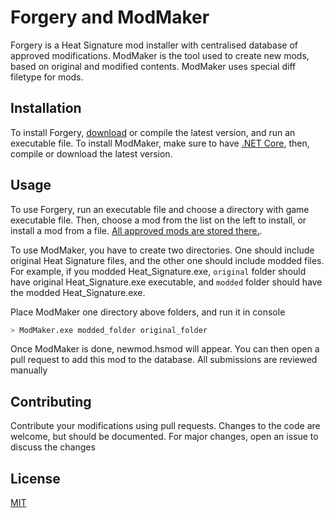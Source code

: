 # Forgery and ModMaker

Forgery is a Heat Signature mod installer with centralised database of approved modifications. ModMaker is the tool used to create new mods, based on original and modified contents. ModMaker uses special diff filetype for mods.

## Installation

To install Forgery, [download](https://github.com/kolya5544/HSMODS/releases) or compile the latest version, and run an executable file.
To install ModMaker, make sure to have [.NET Core](https://dotnet.microsoft.com/download), then, compile or download the latest version.

## Usage
To use Forgery, run an executable file and choose a directory with game executable file. Then, choose a mod from the list on the left to install, or install a mod from a file.
[All approved mods are stored there.](https://github.com/kolya5544/HSMODS/tree/master/mods).

To use ModMaker, you have to create two directories. One should include original Heat Signature files, and the other one should include modded files. For example, if you modded Heat_Signature.exe, `original` folder should have original Heat_Signature.exe executable, and `modded` folder should have the modded Heat_Signature.exe.

Place ModMaker one directory above folders, and run it in console
```bash
> ModMaker.exe modded_folder original_folder
```

Once ModMaker is done, newmod.hsmod will appear. You can then open a pull request to add this mod to the database. All submissions are reviewed manually

## Contributing
Contribute your modifications using pull requests. Changes to the code are welcome, but should be documented. For major changes, open an issue to discuss the changes

## License
[MIT](https://choosealicense.com/licenses/mit/)
